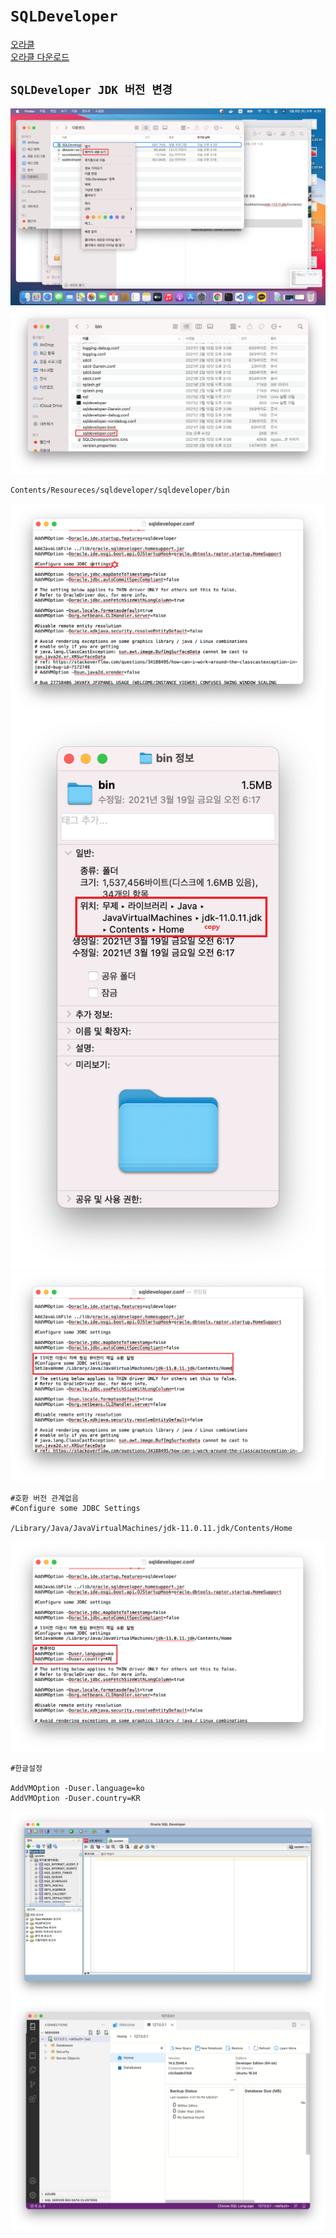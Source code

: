# `SQLDeveloper`

[오라클](https://www.oracle.com/kr/index.html)  
[오라클 다운로드](https://www.oracle.com/kr/downloads/)

## `SQLDeveloper JDK 버전 변경`

![sqldeveloper](./images/sqldeveloper1.png)  
![sqldeveloper](./images/sqldeveloper2.png)

```
Contents/Resoureces/sqldeveloper/sqldeveloper/bin
```

![sqldeveloper](./images/sqldeveloper3.png)  
![sqldeveloper](./images/sqldeveloper4.png)  
![sqldeveloper](./images/sqldeveloper5.png)

```
#호환 버전 관계없음
#Configure some JDBC Settings

/Library/Java/JavaVirtualMachines/jdk-11.0.11.jdk/Contents/Home
```

![sqldeveloper](./images/sqldeveloper6.png)

```
#한글설정

AddVMOption -Duser.language=ko
AddVMOption -Duser.country=KR
```

![sqldeveloper](./images/sqldeveloper7.png)  
![sqldeveloper](./images/sqldeveloper8.png)
